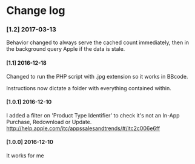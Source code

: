 # Change log

### [1.2] 2017-03-13

Behavior changed to always serve the cached count immediately, then in the background query Apple if the data is stale.

#### [1.1] 2016-12-18

Changed to run the PHP script with .jpg extension so it works in BBcode.

Instructions now dictate a folder with everything contained within.

#### [1.0.1] 2016-12-10

I added a filter on 'Product Type Identifier' to check it's not an In-App Purchase, Redownload or Update.
http://help.apple.com/itc/appssalesandtrends/#/itc2c006e6ff

#### [1.0.0] 2016-12-10

It works for me
